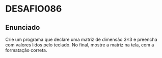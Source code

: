 # DESAFIO086

## Enunciado

Crie um programa que declare uma matriz de dimensão 3×3 e preencha com valores lidos pelo teclado. No final, mostre a matriz na tela, com a formatação correta.